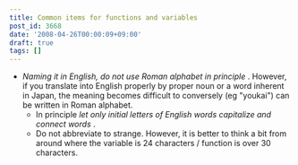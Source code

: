```yaml
---
title: Common items for functions and variables
post_id: 3668
date: '2008-04-26T00:00:09+09:00'
draft: true
tags: []
---
```


*   _Naming it in English, do not use Roman alphabet in principle_ . However, if you translate into English properly by proper noun or a word inherent in Japan, the meaning becomes difficult to conversely (eg "youkai") can be written in Roman alphabet.
    *   In principle _let only initial letters of English words capitalize and connect words_ .
    *   Do not abbreviate to strange. However, it is better to think a bit from around where the variable is 24 characters / function is over 30 characters.
